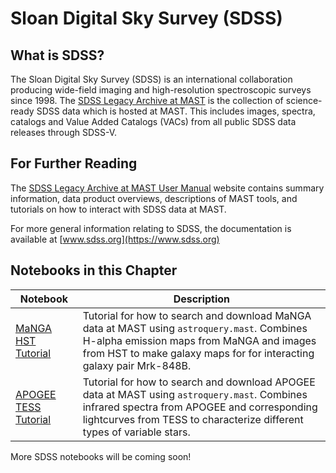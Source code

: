 # Sloan Digital Sky Survey (SDSS)

## What is SDSS?
The Sloan Digital Sky Survey (SDSS) is an international collaboration producing wide-field imaging and high-resolution spectroscopic surveys since 1998. The [SDSS Legacy Archive at MAST](https://archive.stsci.edu/missions-and-data/sdss) is the collection of science-ready SDSS data which is hosted at MAST. This includes images, spectra, catalogs and Value Added Catalogs (VACs) from all public SDSS data releases through SDSS-V.

## For Further Reading
The [SDSS Legacy Archive at MAST User Manual](https://outerspace.stsci.edu/display/SDSS/The+SDSS+Legacy+Archive+at+MAST) website contains summary information, data product overviews, descriptions of MAST tools, and tutorials on how to interact with SDSS data at MAST.

For more general information relating to SDSS, the documentation is available at [www.sdss.org](https://www.sdss.org)



## Notebooks in this Chapter

| Notebook        | Description                                                                                                                                                  |
|-----------------|--------------------------------------------------------------------------------------------------------------------------------------------------------------|
| [MaNGA HST Tutorial](https://github.com/spacetelescope/mast_notebooks/blob/main/notebooks/SDSS/MaNGA_HST_tutorial/MaNGA_HST_tutorial.ipynb) | Tutorial for how to search and download MaNGA data at MAST using `astroquery.mast`. Combines H-alpha emission maps from MaNGA and images from HST to make galaxy maps for for interacting galaxy pair Mrk-848B. |
| [APOGEE TESS Tutorial](https://github.com/spacetelescope/mast_notebooks/blob/main/notebooks/SDSS/APOGEE_TESS_tutorial/APOGEE_TESS_tutorial.ipynb) | Tutorial for how to search and download APOGEE data at MAST using `astroquery.mast`. Combines infrared spectra from APOGEE and corresponding lightcurves from TESS to characterize different types of variable stars. |


More SDSS notebooks will be coming soon!

